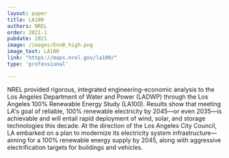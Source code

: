 ```yaml
---
layout: paper
title: LA100
authors: NREL
order: 2021-1
pubdate: 2021
image: /images/EnoB_high.png
image_text: LA100
link: "https://maps.nrel.gov/la100/"
type: 'professional'

---
```

NREL provided rigorous, integrated engineering-economic analysis to the Los Angeles Department of Water and Power (LADWP) through the Los Angeles 100% Renewable Energy Study (LA100). Results show that meeting LA's goal of reliable, 100% renewable electricity by 2045—or even 2035—is achievable and will entail rapid deployment of wind, solar, and storage technologies this decade. At the direction of the Los Angeles City Council, LA embarked on a plan to modernize its electricity system infrastructure—aiming for a 100% renewable energy supply by 2045, along with aggressive electrification targets for buildings and vehicles.



